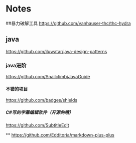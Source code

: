 # Notes

##暴力破解工具 
  https://github.com/vanhauser-thc/thc-hydra  
## java
  https://github.com/iluwatar/java-design-patterns
  
### java进阶
https://github.com/Snailclimb/JavaGuide

#### 不错的项目
https://github.com/badges/shields

##### C#写的字幕编辑软件（开源的哦）
https://github.com/SubtitleEdit

**
https://github.com/Edditoria/markdown-plus-plus
